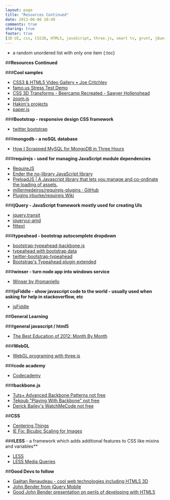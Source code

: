 ```yaml
---
layout: page
title: "Resources Continued"
date: 2013-06-06 10:49
comments: true
sharing: true
footer: true
[3D UI, css, CSS3D, HTML5, javaScript, three.js, smart tv, grunt, jQuery, node.js, bootstrap, css, responsive design, api, learning, backbone.js, knockout.js]
---
```


* a random unordered list with only one item
{:toc}

##**Resources Continued**

###**Cool samples**
 * [CSS3 & HTML5 Video Gallery • Joe Critchley](http://joecritchley.com/demos/css3-video-gallery/)
 * [famo.us Stress Test Demo](http://famo.us/r/YMcW)
 * [CSS 3D Transforms - Beercamp Recreated - Sawyer Hollenshead](http://labs.sawyerhollenshead.com/lab/css-3d-transform/)
 * [zoom.js](http://lab.hakim.se/zoom-js/)
 * [Hakim's projects](http://lab.hakim.se/)
 * [paper.js](http://paperjs.org/)

###**Bootstrap - responsive design CSS framework**
 * [twitter bootstrap](http://twitter.github.com/bootstrap/)

###**mongodb - a noSQL database**
 * [How I Scrapped MySQL for MongoDB in Three Hours](http://blog.programmableweb.com/2011/08/15/how-i-scrapped-mysql-for-mongodb-in-three-hours/)

###**requirejs - used for managing JavaScript module dependencies**
 * [RequireJS](http://requirejs.org/)
 * [Ender the no-library JavaScript library](http://ender.jit.su/#docs)
 * [PreloadJS | A Javascript library that lets you manage and co-ordinate the loading of assets.](http://www.createjs.com/#!/PreloadJS)
 * [millermedeiros/requirejs-plugins · GitHub](https://github.com/millermedeiros/requirejs-plugins)
 * [Plugins jrburke/requirejs Wiki](https://github.com/jrburke/requirejs/wiki/Plugins)

###**jQuery - JavaScript framework mostly used for creating UIs**
 * [jquery.transit](https://github.com/rstacruz/jquery.transit)
 * [jqueryui-amd](https://github.com/jrburke/jqueryui-amd)
 * [fittext](http://fittextjs.com/)

###**typeahead - bootstrap autocomplete dropdown**
 * [bootstrap-typeahead-backbone.js](https://gist.github.com/anonymous/1745614/)
 * [typeahead with bootstrap data](http://jsbin.com/upigej/1/edit)
 * [twitter-bootstrap-typeahead](https://github.com/tcrosen/twitter-bootstrap-typeahead)
 * [Bootstrap's Typeahead plugin extended](https://gist.github.com/gudbergur/1866577)

###**winser - turn node app into windows service**
 * [Winser by jfromaniello](http://jfromaniello.github.com/winser/)

###**jsFiddle - show javascript code to the world - usually used when asking for help in stackoverflow, etc**
 * [jsFiddle](http://jsfiddle.net/)

##**General Learning**

###**general javascript / html5**
 * [The Best Education of 2012: Month By Month](http://net.tutsplus.com/articles/general/what-was-hot-in-2012-month-by-month/)

###**WebGL**
 * [WebGL programing with three.js](http://www.udacity.com/overview/Course/cs291/)

###**code academy**
 * [Codecademy](http://www.codecademy.com/#!/exercises/0)

###**backbone.js**
 * [Tuts+ Advanced Backbone Patterns not free](https://tutsplus.com/lesson/backbone-marionette/)
 * [Tekpub "Playing With Backbone" not free](http://tekpub.com/products/backbone)
 * [Derick Bailey's WatchMeCode not free](http://www.watchmecode.net/)

##**CSS**
 * [Centering Things](http://www.w3.org/Style/Examples/007/center.en.html)
 * [IE Fix: Bicubic Scaling for Images](http://css-tricks.com/ie-fix-bicubic-scaling-for-images/)

###**LESS** - a framework which adds additional features to CSS like mixins and variables**
 * [LESS](http://lesscss.org/)
 * [LESS Media Queries](http://www.vanseodesign.com/css/media-queries/)

##**Good Devs to follow**
 * [Gaëtan Renaudeau - cool web technologies including HTML5 3D](http://blog.greweb.fr/)
 * [John Bender from jQuery Mobile](http://johnbender.us/)
 * [Good John Bender presentation on perils of developing with HTML5](http://www.youtube.com/watch?v=mEivOr3fcMs)
